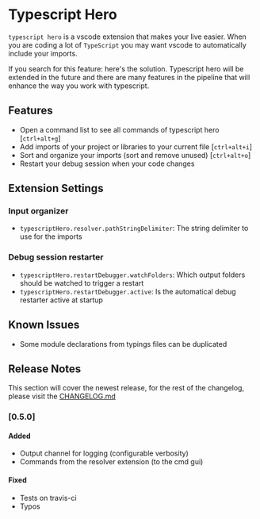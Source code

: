 # Typescript Hero

`typescript hero` is a vscode extension that makes your live easier.
When you are coding a lot of `TypeScript` you may want vscode to automatically
include your imports.

If you search for this feature: here's the solution. Typescript hero will be extended
in the future and there are many features in the pipeline that will enhance the way you
work with typescript.

## Features

- Open a command list to see all commands of typescript hero [`ctrl+alt+g`]
- Add imports of your project or libraries to your current file [`ctrl+alt+i`]
- Sort and organize your imports (sort and remove unused) [`ctrl+alt+o`]
- Restart your debug session when your code changes

## Extension Settings

### Input organizer

- `typescriptHero.resolver.pathStringDelimiter`: The string delimiter to use for the imports

### Debug session restarter

- `typescriptHero.restartDebugger.watchFolders`: Which output folders should be watched to trigger a restart
- `typescriptHero.restartDebugger.active`: Is the automatical debug restarter active at startup 

## Known Issues

- Some module declarations from typings files can be duplicated

## Release Notes

This section will cover the newest release, for the rest of the changelog,
please visit the [CHANGELOG.md](CHANGELOG.md)

### [0.5.0]
#### Added
- Output channel for logging (configurable verbosity)
- Commands from the resolver extension (to the cmd gui)

#### Fixed
- Tests on travis-ci
- Typos
